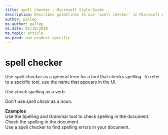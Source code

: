 ```yaml
---
title: spell checker - Microsoft Style Guide
description: Describes guidelines to use 'spell checker' in Microsoft documents, and provides usage examples.
author: pallep
ms.author: pallep
ms.date: 01/19/2018
ms.topic: article
ms.prod: non-product-specific
---
```


# spell checker

Use *spell checker* as a general term for a tool that checks spelling. To refer to a specific tool, use the name that appears in the UI. 

Use *check spelling* as a verb. 

Don't use *spell check* as a noun.

**Examples**  
Use the Spelling and Grammar tool to check spelling in the document.   
Check the spelling in the document.  
Use a spell checker to find spelling errors in your document. 
